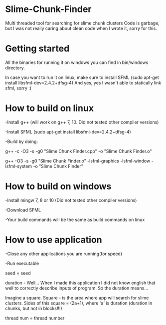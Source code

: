 # Slime-Chunk-Finder
Multi threaded tool for searching for slime chunk clusters
Code is garbage, but I was not really caring about clean code when I wrote it, sorry for this.

# Getting started
All the binaries for running it on windows you can find in bin/windows directory.

In case you want to run it on linux, make sure to install SFML (sudo apt-get install libsfml-dev=2.4.2+dfsg-4)
And yes, yes I wasn't able to statically link sfml, sorry :(

# How to build on linux
-Install g++ (will work on g++ 7, 10. Did not tested other compiler versions)

-Install SFML (sudo apt-get install libsfml-dev=2.4.2+dfsg-4)

-Build by doing:

g++ -c -O3 -s -g0 "Slime Chunk Finder.cpp" -o "Slime Chunk Finder.o"

g++ -O3 -s -g0 "Slime Chunk Finder.o" -lsfml-graphics -lsfml-window -lsfml-system -o "Slime Chunk Finder"

# How to build on windows
-Install mingw 7, 8 or 10 (Did not tested other compiler versions)

-Download SFML

-Your build commands will be the same as build commands on linux

# How to use application
-Close any other applications you are running(for speed)

-Run executable

seed = seed

duration - Well... When I made this application I did not know english that well to correctly describe inputs of program. So the duration means...

Imagine a square. Square - is the area where app will search for slime clusters. Sides of this square = (2a+1), where 'a' is duration
(duration in chunks, but not in blocks!!!)

thread num = thread number
